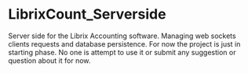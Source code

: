 # LibrixCount_Serverside
Server side for the Librix Accounting software. Managing web sockets clients requests and database persistence.
For now the project is just in starting phase. No one is attempt to use it or submit any suggestion or question about it for now.
